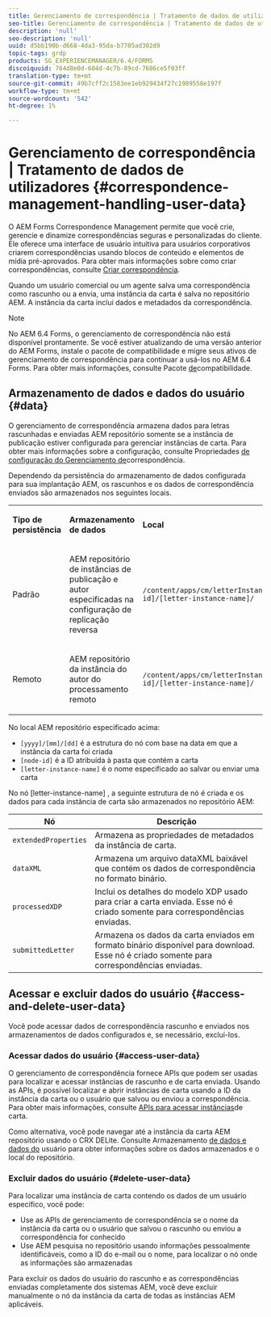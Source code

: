 ```yaml
---
title: Gerenciamento de correspondência | Tratamento de dados de utilizadores
seo-title: Gerenciamento de correspondência | Tratamento de dados de utilizadores
description: 'null'
seo-description: 'null'
uuid: d5bb190b-d668-4da3-95da-b7705ad302d9
topic-tags: grdp
products: SG_EXPERIENCEMANAGER/6.4/FORMS
discoiquuid: 764d8e0d-604d-4c7b-89cd-7686ce5f03ff
translation-type: tm+mt
source-git-commit: 49b7cff2c1583ee1eb929434f27c1989558e197f
workflow-type: tm+mt
source-wordcount: '542'
ht-degree: 1%

---
```



# Gerenciamento de correspondência | Tratamento de dados de utilizadores {#correspondence-management-handling-user-data}

O AEM Forms Correspondence Management permite que você crie, gerencie e dinamize correspondências seguras e personalizadas do cliente. Ele oferece uma interface de usuário intuitiva para usuários corporativos criarem correspondências usando blocos de conteúdo e elementos de mídia pré-aprovados. Para obter mais informações sobre como criar correspondências, consulte [Criar correspondência](/help/forms/using/create-correspondence.md).

Quando um usuário comercial ou um agente salva uma correspondência como rascunho ou a envia, uma instância da carta é salva no repositório AEM. A instância da carta inclui dados e metadados da correspondência.

>[!NOTE]
>
>No AEM 6.4 Forms, o gerenciamento de correspondência não está disponível prontamente. Se você estiver atualizando de uma versão anterior do AEM Forms, instale o pacote de compatibilidade e migre seus ativos de gerenciamento de correspondência para continuar a usá-los no AEM 6.4 Forms. Para obter mais informações, consulte Pacote [de](/help/forms/using/compatibility-package.md)compatibilidade.

## Armazenamento de dados e dados do usuário {#data}

O gerenciamento de correspondência armazena dados para letras rascunhadas e enviadas AEM repositório somente se a instância de publicação estiver configurada para gerenciar instâncias de carta. Para obter mais informações sobre a configuração, consulte Propriedades [de configuração do Gerenciamento de](/help/forms/using/cm-configuration-properties.md)correspondência.

Dependendo da persistência do armazenamento de dados configurada para sua implantação AEM, os rascunhos e os dados de correspondência enviados são armazenados nos seguintes locais.

<table> 
 <tbody>
  <tr>
   <td><p><strong>Tipo de persistência</strong></p> </td> 
   <td><p><strong>Armazenamento de dados</strong></p> </td> 
   <td><p><strong>Local</strong></p> </td> 
  </tr>
  <tr>
   <td><p>Padrão</p> </td> 
   <td><p>AEM repositório de instâncias de publicação e autor especificadas na configuração de replicação reversa</p> </td> 
   <td><p><code>/content/apps/cm/letterInstances/[yyyy]/[mm]/[dd]/[node-id]/[letter-instance-name]/</code> </p> </td> 
  </tr>
  <tr>
   <td><p>Remoto</p> </td> 
   <td><p>AEM repositório da instância do autor do processamento remoto</p> </td> 
   <td><p><code>/content/apps/cm/letterInstances/[yyyy]/[mm]/[dd]/[node-id]/[letter-instance-name]/</code></p> </td> 
  </tr>
 </tbody>
</table>

No local AEM repositório especificado acima:

* `[yyyy]/[mm]/[dd]` é a estrutura do nó com base na data em que a instância da carta foi criada
* `[node-id]` é a ID atribuída à pasta que contém a carta
* `[letter-instance-name]` é o nome especificado ao salvar ou enviar uma carta

No nó [letter-instance-name] , a seguinte estrutura de nó é criada e os dados para cada instância de carta são armazenados no repositório AEM:

| Nó | Descrição |
|---|---|
| `extendedProperties` | Armazena as propriedades de metadados da instância de carta. |
| `dataXML` | Armazena um arquivo dataXML baixável que contém os dados de correspondência no formato binário. |
| `processedXDP` | Inclui os detalhes do modelo XDP usado para criar a carta enviada. Esse nó é criado somente para correspondências enviadas. |
| `submittedLetter` | Armazena os dados da carta enviados em formato binário disponível para download. Esse nó é criado somente para correspondências enviadas. |

## Acessar e excluir dados do usuário {#access-and-delete-user-data}

Você pode acessar dados de correspondência rascunho e enviados nos armazenamentos de dados configurados e, se necessário, excluí-los.

### Acessar dados do usuário {#access-user-data}

O gerenciamento de correspondência fornece APIs que podem ser usadas para localizar e acessar instâncias de rascunho e de carta enviada. Usando as APIs, é possível localizar e abrir instâncias de carta usando a ID da instância da carta ou o usuário que salvou ou enviou a correspondência. Para obter mais informações, consulte [APIs para acessar instâncias](/help/forms/using/cm-apis-to-access-letter-instances.md)de carta.

Como alternativa, você pode navegar até a instância da carta AEM repositório usando o CRX DELite. Consulte Armazenamento [de dados e dados do](/help/forms/using/correspondence-management-handling-user-data.md#data) usuário para obter informações sobre os dados armazenados e o local do repositório.

### Excluir dados do usuário {#delete-user-data}

Para localizar uma instância de carta contendo os dados de um usuário específico, você pode:

* Use as APIs de gerenciamento de correspondência se o nome da instância da carta ou o usuário que salvou o rascunho ou enviou a correspondência for conhecido
* Use AEM pesquisa no repositório usando informações pessoalmente identificáveis, como a ID do e-mail ou o nome, para localizar o nó onde as informações são armazenadas

Para excluir os dados do usuário do rascunho e as correspondências enviadas completamente dos sistemas AEM, você deve excluir manualmente o nó da instância da carta de todas as instâncias AEM aplicáveis.
